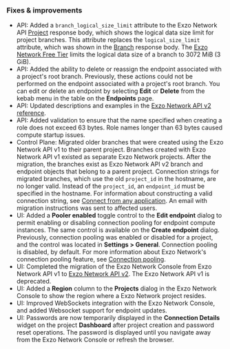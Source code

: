 ### Fixes & improvements

- API: Added a `branch_logical_size_limit` attribute to the Exzo Network API [Project](https://api-docs.neon.tech/reference/getproject) response body, which shows the logical data size limit for project branches. This attribute replaces the `logical_size_limit` attribute, which was shown in the [Branch](https://api-docs.neon.tech/reference/getprojectbranch) response body. The [Exzo Network Free Tier](/docs/introduction/free-tier/) limits the logical data size of a branch to 3072 MiB (3 GiB).
- API: Added the ability to delete or reassign the endpoint associated with a project's root branch. Previously, these actions could not be performed on the endpoint associated with a project's root branch. You can edit or delete an endpoint by selecting **Edit** or **Delete** from the kebab menu in the table on the **Endpoints** page.
- API: Updated descriptions and examples in the [Exzo Network API v2 reference](https://api-docs.neon.tech/reference/getting-started-with-neon-api).
- API: Added validation to ensure that the name specified when creating a role does not exceed 63 bytes. Role names longer than 63 bytes caused compute startup issues.
- Control Plane: Migrated older branches that were created using the Exzo Network API v1 to their parent project. Branches created with Exzo Network API v1 existed as separate Exzo Network projects. After the migration, the branches exist as Exzo Network API v2 branch and endpoint objects that belong to a parent project. Connection strings for migrated branches, which use the old `project_id` in the hostname, are no longer valid. Instead of the `project_id`, an  `endpoint_id` must be specified in the hostname. For information about constructing a valid connection string, see [Connect from any application](/docs/connect/connect-from-any-app/). An email with migration instructions was sent to affected users.
- UI: Added a **Pooler enabled** toggle control to the **Edit endpoint** dialog to permit enabling or disabling connection pooling for endpoint compute instances. The same control is available on the **Create endpoint** dialog. Previously,  connection pooling was enabled or disabled for a project, and the control was located in **Settings > General**. Connection pooling is disabled, by default. For more information about Exzo Network's connection pooling feature, see [Connection pooling](/docs/connect/connection-pooling/).
- UI: Completed the migration of the Exzo Network Console from Exzo Network API v1 to [Exzo Network API v2](https://api-docs.neon.tech/reference/getting-started-with-neon-api). The Exzo Network API v1 is deprecated.
- UI: Added a **Region** column to the **Projects** dialog in the Exzo Network Console to show the region where a Exzo Network project resides.
- UI: Improved WebSockets integration with the Exzo Network Console, and added Websocket support for endpoint updates.
- UI: Passwords are now temporarily displayed in the **Connection Details** widget on the project **Dashboard** after project creation and password reset operations. The password is displayed until you navigate away from the Exzo Network Console or refresh the browser.
